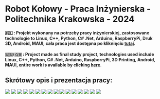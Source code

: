 # Robot Kołowy - Praca Inżynierska - Politechnika Krakowska - 2024
#### 🇵🇱 : Projekt wykonany na potrzeby pracy inżynierskiej, zastosowane technologie to Linux, C++, Python, C# .Net, Arduino, RaspberryPi, Druk 3D, Android, MAUI, cała praca jest dostępna po kliknięciu [tutaj](https://github.com/TheQffel/Robot/raw/refs/heads/main/Work.pdf).
#### 🇺🇸/🇬🇧 : Project made as final study project, technologies used include Linux, C++, Python, C# .Net, Arduino, RaspberryPi, 3D Printing, Android, MAUI, entire work is available by clicking [here](https://github.com/TheQffel/Robot/raw/refs/heads/main/Work.pdf).
## Skrótowy opis i prezentacja pracy:
![](https://raw.githubusercontent.com/TheQffel/Robot/refs/heads/main/Images/a.jpg)
![](https://raw.githubusercontent.com/TheQffel/Robot/refs/heads/main/Images/b.jpg)
![](https://raw.githubusercontent.com/TheQffel/Robot/refs/heads/main/Images/c.jpg)
![](https://raw.githubusercontent.com/TheQffel/Robot/refs/heads/main/Images/d.jpg)
![](https://raw.githubusercontent.com/TheQffel/Robot/refs/heads/main/Images/e.jpg)
![](https://raw.githubusercontent.com/TheQffel/Robot/refs/heads/main/Images/f.jpg)
![](https://raw.githubusercontent.com/TheQffel/Robot/refs/heads/main/Images/g.jpg)
![](https://raw.githubusercontent.com/TheQffel/Robot/refs/heads/main/Images/h.jpg)
![](https://raw.githubusercontent.com/TheQffel/Robot/refs/heads/main/Images/i.jpg)
![](https://raw.githubusercontent.com/TheQffel/Robot/refs/heads/main/Images/j.jpg)
![](https://raw.githubusercontent.com/TheQffel/Robot/refs/heads/main/Images/k.jpg)
![](https://raw.githubusercontent.com/TheQffel/Robot/refs/heads/main/Images/l.jpg)
![](https://raw.githubusercontent.com/TheQffel/Robot/refs/heads/main/Images/m.jpg)
![](https://raw.githubusercontent.com/TheQffel/Robot/refs/heads/main/Images/n.jpg)
![](https://raw.githubusercontent.com/TheQffel/Robot/refs/heads/main/Images/o.jpg)
![](https://raw.githubusercontent.com/TheQffel/Robot/refs/heads/main/Images/p.jpg)
